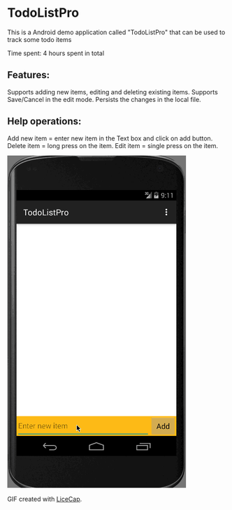 # TodoListPro

This is a Android demo application called "TodoListPro" that can be used to track some todo items

Time spent: 4 hours spent in total

Features:
---------
Supports adding new items, editing and deleting existing items.
Supports Save/Cancel in the edit mode.
Persists the changes in the local file.

Help operations:
-------------------
Add new item = enter new item in the Text box and click on add button.
Delete item = long press on the item.
Edit item = single press on the item.


![Video Walkthrough](anim_todolistpro.gif)

GIF created with [LiceCap](http://www.cockos.com/licecap/).



